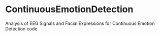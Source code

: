 # ContinuousEmotionDetection
Analysis of EEG Signals and Facial Expressions for Continuous Emotion Detection code
